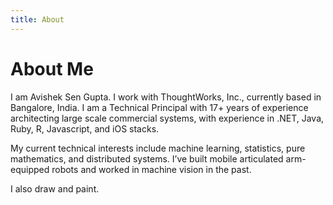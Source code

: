 ```yaml
---
title: About
---
```


# About Me

I am Avishek Sen Gupta. I work with ThoughtWorks, Inc., currently based in Bangalore, India. I am a Technical Principal with 17+ years of experience architecting large scale commercial systems, with experience in .NET, Java, Ruby, R, Javascript, and iOS stacks.

My current technical interests include machine learning, statistics, pure mathematics, and distributed systems. I’ve built mobile articulated arm-equipped robots and worked in machine vision in the past.

I also draw and paint.
